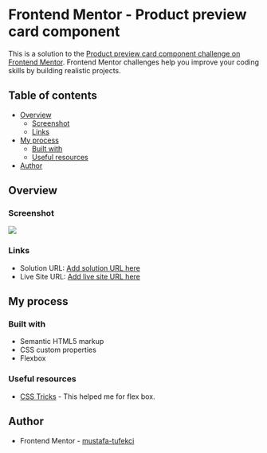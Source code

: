 # Frontend Mentor - Product preview card component
This is a solution to the [Product preview card component challenge on Frontend Mentor](https://www.frontendmentor.io/challenges/product-preview-card-component-GO7UmttRfa). Frontend Mentor challenges help you improve your coding skills by building realistic projects. 

## Table of contents

- [Overview](#overview)
  - [Screenshot](#screenshot)
  - [Links](#links)
- [My process](#my-process)
  - [Built with](#built-with)
  <!-- - [What I learned](#what-i-learned)
  - [Continued development](#continued-development) -->
  - [Useful resources](#useful-resources)
- [Author](#author)
<!-- - [Acknowledgments](#acknowledgments) -->

## Overview

### Screenshot

![](https://i.imgur.com/svtF8dT.png)


### Links

- Solution URL: [Add solution URL here](https://your-solution-url.com)
- Live Site URL: [Add live site URL here]()

## My process

### Built with

- Semantic HTML5 markup
- CSS custom properties
- Flexbox


### Useful resources

- [CSS Tricks](https://css-tricks.com/snippets/css/a-guide-to-flexbox/) - This helped me for flex box. 



## Author

- Frontend Mentor - [mustafa-tufekci](https://www.frontendmentor.io/profile/mustafa-tufekci)
<!-- - Twitter - [@yourusername](https://www.twitter.com/yourusername) -->
